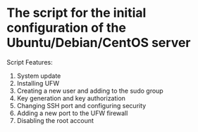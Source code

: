 # The script for the initial configuration of the Ubuntu/Debian/CentOS server

Script Features:
1) System update
2) Installing UFW
3) Creating a new user and adding to the sudo group
4) Key generation and key authorization
5) Changing SSH port and configuring security
6) Adding a new port to the UFW firewall
7) Disabling the root account
